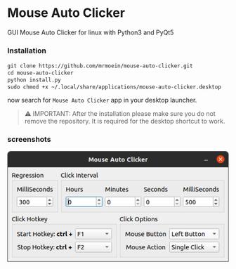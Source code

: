 # Mouse Auto Clicker

GUI Mouse Auto Clicker for linux with Python3 and PyQt5

### Installation

```
git clone https://github.com/mrmoein/mouse-auto-clicker.git
cd mouse-auto-clicker
python install.py
sudo chmod +x ~/.local/share/applications/mouse-auto-clicker.desktop
```

now search for `Mouse Auto Clicker` app in your desktop launcher.

> ⚠️ IMPORTANT: After the installation please make sure you do not remove the repository. It is required for the desktop shortcut to work.

### screenshots

![mouse auto clicker by Moein Aghamirzaei](images/Screenshot.png)